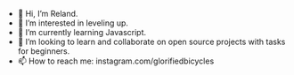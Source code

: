 - 👋 Hi, I’m Reland.
- 👀 I’m interested in leveling up.
- 🌱 I’m currently learning Javascript.
- 💞️ I’m looking to learn and collaborate on open source projects with tasks for beginners.
- 📫 How to reach me: instagram.com/glorifiedbicycles

<!---
GlorifiedBicycle/GlorifiedBicycle is a ✨ special ✨ repository because its `README.md` (this file) appears on your GitHub profile.
You can click the Preview link to take a look at your changes.
--->
